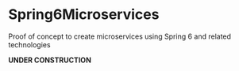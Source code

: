 # Spring6Microservices
Proof of concept to create microservices using Spring 6 and related technologies

**UNDER CONSTRUCTION**
